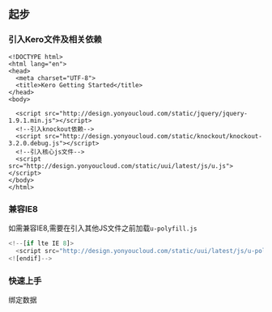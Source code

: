 ## 起步

### 引入Kero文件及相关依赖

```
<!DOCTYPE html>
<html lang="en">
<head>
  <meta charset="UTF-8">
  <title>Kero Getting Started</title>
</head>
<body>

  <script src="http://design.yonyoucloud.com/static/jquery/jquery-1.9.1.min.js"></script>
  <!--引入knockout依赖-->
  <script src="http://design.yonyoucloud.com/static/knockout/knockout-3.2.0.debug.js"></script>
  <!--引入核心js文件-->
  <script src="http://design.yonyoucloud.com/static/uui/latest/js/u.js"></script>
</body>
</html>
```

### 兼容IE8

如需兼容IE8,需要在引入其他JS文件之前加载`u-polyfill.js`

```javascript
<!--[if lte IE 8]>
  <script src="http://design.yonyoucloud.com/static/uui/latest/js/u-polyfill.js"></script>
<![endif]-->
```

### 快速上手

绑定数据
